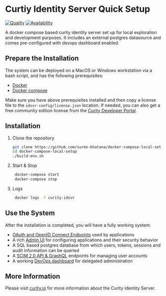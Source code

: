 #  Curtiy Identity Server Quick Setup 

[![Quality](https://img.shields.io/badge/quality-experiment-red)](https://curity.io/resources/code-examples/status/)
[![Availability](https://img.shields.io/badge/availability-source-blue)](https://curity.io/resources/code-examples/status/)

A docker compose based curity identity server set up for local exploration and development purposes. 
It includes an external postgres datasource and comes pre-configured with devops dashboard enabled.

## Prepare the Installation

The system can be deployed on a MacOS or Windows workstation via a bash script, and has the following prerequisites:

* [Docker](https://docs.docker.com/get-docker/)
* [Docker compose](https://docs.docker.com/compose/install/)

Make sure you have above prerequisites installed and then copy a license file to the `idsvr-config/license.json` location.
If needed, you can also get a free community edition license from the [Curity Developer Portal](https://developer.curity.io).
 
## Installation

 1. Clone the repository
    ```sh
    git clone https://github.com/suren-khatana/docker-compose-local-setup.git
    cd docker-compose-local-setup
    ./build-env.sh
    ```
 2. Start & Stop 
    ```sh
     docker-compose start
     docker-compose stop
    ```
 3. Logs
    ```sh
     docker logs -f curity-idsvr
    ```
## Use the System

After the installation is completed, you will have a fully working system:

- [OAuth and OpenID Connect Endpoints](https://localhost:8443/~/.well-known/openid-configuration) used by applications
- A rich [Admin UI](https://localhost:6749/admin) for configuring applications and their security behavior
- A SQL based postgres database from which users, tokens, sessions and audit information can be queried
- A [SCIM 2.0 API & GraphQL](https://localhost:6749/admin/#/profiles/user-management/user-management/endpoints) endpoints for managing user accounts
- A working [DevOps dashboard](https://localhost:6749/admin/dashboard) for delegated administration



## More Information

Please visit [curity.io](https://curity.io/) for more information about the Curity Identity Server.